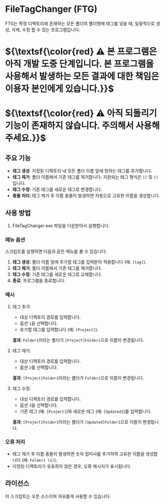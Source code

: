 # FileTagChanger (FTG)

FTG는 특정 디렉토리에 존재하는 모든 폴더의 폴더명에 태그를 넣을 때, 일괄적으로 생성, 삭제, 수정 할 수 있는 프로그램입니다.

# ${\textsf{\color{red} ⚠️ 본 프로그램은 아직 개발 도중 단계입니다. 본 프로그램을 사용해서 발생하는 모든 결과에 대한 책임은 이용자 본인에게 있습니다.}}$
# ${\textsf{\color{red} ⚠️ 아직 되돌리기 기능이 존재하지 않습니다. 주의해서 사용해주세요.}}$

## 주요 기능

- **태그 생성**: 지정된 디렉토리 내 모든 폴더 이름 앞에 원하는 태그를 추가합니다.
- **태그 제거**: 폴더 이름에서 기존 태그를 제거합니다. 지원되는 태그 형식은 `[]` 및 `()`입니다.
- **태그 수정**: 기존 태그를 새로운 태그로 변경합니다.
- **충돌 처리**: 태그 제거 후 이름 충돌이 발생하면 자동으로 고유한 이름을 생성합니다.

## 사용 방법

1. FileTagChanger.exe 파일을 다운받아서 실행합니다.

### 메뉴 옵션
스크립트를 실행하면 다음과 같은 메뉴를 볼 수 있습니다:

1. **태그 생성**: 폴더 이름 앞에 추가할 태그를 입력받아 적용합니다 (예: `[tag]`).
2. **태그 제거**: 폴더 이름에서 기존 태그를 제거합니다.
3. **태그 수정**: 기존 태그를 새로운 태그로 교체합니다.
4. **종료**: 프로그램을 종료합니다.

### 예시

1. 태그 추가:
   - 대상 디렉토리 경로를 입력합니다.
   - 옵션 `1`을 선택합니다.
   - 추가할 태그를 입력합니다 (예: `[Project]`).

   **결과**: `Folder1`이라는 폴더가 `[Project]Folder1`으로 이름이 변경됩니다.

2. 태그 제거:
   - 대상 디렉토리 경로를 입력합니다.
   - 옵션 `2`를 선택합니다.

   **결과**: `[Project]Folder1`이라는 폴더가 `Folder1`으로 이름이 변경됩니다.

3. 태그 수정:
   - 대상 디렉토리 경로를 입력합니다.
   - 옵션 `3`을 선택합니다.
   - 기존 태그 (예: `[Project]`)와 새로운 태그 (예: `[Updated]`)를 입력합니다.

   **결과**: `[Project]Folder1`이라는 폴더가 `[Updated]Folder1`으로 이름이 변경됩니다.

### 오류 처리

- 태그 제거 후 이름 충돌이 발생하면 숫자 접미사를 추가하여 고유한 이름을 생성합니다 (예: `Folder1 (1)`).
- 지정된 디렉토리가 유효하지 않은 경우, 오류 메시지가 표시됩니다.

## 라이선스

이 스크립트는 오픈 소스이며 자유롭게 사용할 수 있습니다.

